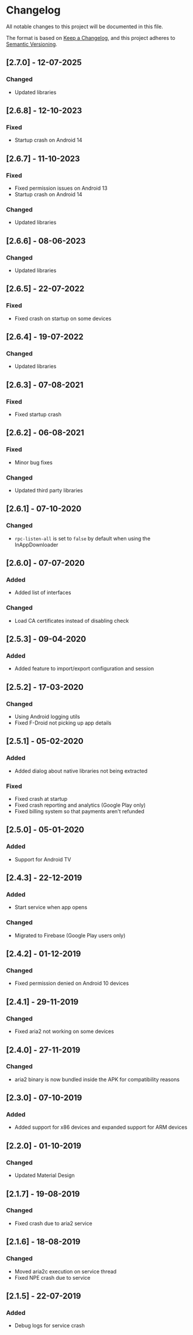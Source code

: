 # Changelog
All notable changes to this project will be documented in this file.

The format is based on [Keep a Changelog](https://keepachangelog.com/en/1.0.0/),
and this project adheres to [Semantic Versioning](https://semver.org/spec/v2.0.0.html).

## [2.7.0] - 12-07-2025
### Changed
- Updated libraries


## [2.6.8] - 12-10-2023
### Fixed
- Startup crash on Android 14


## [2.6.7] - 11-10-2023
### Fixed
- Fixed permission issues on Android 13
- Startup crash on Android 14

### Changed
- Updated libraries


## [2.6.6] - 08-06-2023
### Changed
- Updated libraries


## [2.6.5] - 22-07-2022
### Fixed
- Fixed crash on startup on some devices


## [2.6.4] - 19-07-2022
### Changed
- Updated libraries


## [2.6.3] - 07-08-2021
### Fixed
- Fixed startup crash


## [2.6.2] - 06-08-2021
### Fixed
- Minor bug fixes

### Changed
- Updated third party libraries


## [2.6.1] - 07-10-2020
### Changed
- `rpc-listen-all` is set to `false` by default when using the InAppDownloader


## [2.6.0] - 07-07-2020
### Added
- Added list of interfaces

### Changed
- Load CA certificates instead of disabling check


## [2.5.3] - 09-04-2020
### Added
- Added feature to import/export configuration and session


## [2.5.2] - 17-03-2020
### Changed
- Using Android logging utils
- Fixed F-Droid not picking up app details


## [2.5.1] - 05-02-2020
### Added
- Added dialog about native libraries not being extracted

### Fixed
- Fixed crash at startup
- Fixed crash reporting and analytics (Google Play only)
- Fixed billing system so that payments aren't refunded


## [2.5.0] - 05-01-2020
### Added
- Support for Android TV


## [2.4.3] - 22-12-2019
### Added
- Start service when app opens

### Changed
- Migrated to Firebase (Google Play users only)


## [2.4.2] - 01-12-2019
### Changed
- Fixed permission denied on Android 10 devices


## [2.4.1] - 29-11-2019
### Changed
- Fixed aria2 not working on some devices


## [2.4.0] - 27-11-2019
### Changed
- aria2 binary is now bundled inside the APK for compatibility reasons


## [2.3.0] - 07-10-2019
### Added
- Added support for x86 devices and expanded support for ARM devices


## [2.2.0] - 01-10-2019
### Changed
- Updated Material Design


## [2.1.7] - 19-08-2019
### Changed
- Fixed crash due to aria2 service


## [2.1.6] - 18-08-2019
### Changed
- Moved aria2c execution on service thread 
- Fixed NPE crash due to service


## [2.1.5] - 22-07-2019
### Added
- Debug logs for service crash